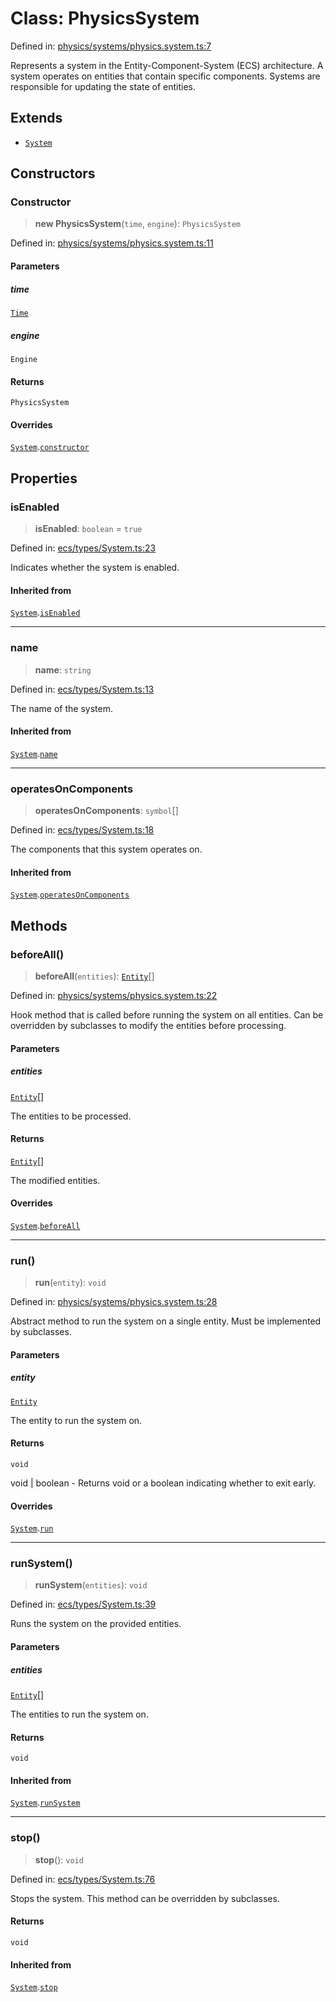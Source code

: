# Class: PhysicsSystem

Defined in: [physics/systems/physics.system.ts:7](https://github.com/Forge-Game-Engine/Forge/blob/80c88dbc1226e2ea185d187b85121eb9c3da7ead/src/physics/systems/physics.system.ts#L7)

Represents a system in the Entity-Component-System (ECS) architecture.
A system operates on entities that contain specific components.
Systems are responsible for updating the state of entities.

## Extends

- [`System`](System.md)

## Constructors

### Constructor

> **new PhysicsSystem**(`time`, `engine`): `PhysicsSystem`

Defined in: [physics/systems/physics.system.ts:11](https://github.com/Forge-Game-Engine/Forge/blob/80c88dbc1226e2ea185d187b85121eb9c3da7ead/src/physics/systems/physics.system.ts#L11)

#### Parameters

##### time

[`Time`](Time.md)

##### engine

`Engine`

#### Returns

`PhysicsSystem`

#### Overrides

[`System`](System.md).[`constructor`](System.md#constructor)

## Properties

### isEnabled

> **isEnabled**: `boolean` = `true`

Defined in: [ecs/types/System.ts:23](https://github.com/Forge-Game-Engine/Forge/blob/80c88dbc1226e2ea185d187b85121eb9c3da7ead/src/ecs/types/System.ts#L23)

Indicates whether the system is enabled.

#### Inherited from

[`System`](System.md).[`isEnabled`](System.md#isenabled)

***

### name

> **name**: `string`

Defined in: [ecs/types/System.ts:13](https://github.com/Forge-Game-Engine/Forge/blob/80c88dbc1226e2ea185d187b85121eb9c3da7ead/src/ecs/types/System.ts#L13)

The name of the system.

#### Inherited from

[`System`](System.md).[`name`](System.md#name)

***

### operatesOnComponents

> **operatesOnComponents**: `symbol`[]

Defined in: [ecs/types/System.ts:18](https://github.com/Forge-Game-Engine/Forge/blob/80c88dbc1226e2ea185d187b85121eb9c3da7ead/src/ecs/types/System.ts#L18)

The components that this system operates on.

#### Inherited from

[`System`](System.md).[`operatesOnComponents`](System.md#operatesoncomponents)

## Methods

### beforeAll()

> **beforeAll**(`entities`): [`Entity`](Entity.md)[]

Defined in: [physics/systems/physics.system.ts:22](https://github.com/Forge-Game-Engine/Forge/blob/80c88dbc1226e2ea185d187b85121eb9c3da7ead/src/physics/systems/physics.system.ts#L22)

Hook method that is called before running the system on all entities.
Can be overridden by subclasses to modify the entities before processing.

#### Parameters

##### entities

[`Entity`](Entity.md)[]

The entities to be processed.

#### Returns

[`Entity`](Entity.md)[]

The modified entities.

#### Overrides

[`System`](System.md).[`beforeAll`](System.md#beforeall)

***

### run()

> **run**(`entity`): `void`

Defined in: [physics/systems/physics.system.ts:28](https://github.com/Forge-Game-Engine/Forge/blob/80c88dbc1226e2ea185d187b85121eb9c3da7ead/src/physics/systems/physics.system.ts#L28)

Abstract method to run the system on a single entity.
Must be implemented by subclasses.

#### Parameters

##### entity

[`Entity`](Entity.md)

The entity to run the system on.

#### Returns

`void`

void | boolean - Returns void or a boolean indicating whether to exit early.

#### Overrides

[`System`](System.md).[`run`](System.md#run)

***

### runSystem()

> **runSystem**(`entities`): `void`

Defined in: [ecs/types/System.ts:39](https://github.com/Forge-Game-Engine/Forge/blob/80c88dbc1226e2ea185d187b85121eb9c3da7ead/src/ecs/types/System.ts#L39)

Runs the system on the provided entities.

#### Parameters

##### entities

[`Entity`](Entity.md)[]

The entities to run the system on.

#### Returns

`void`

#### Inherited from

[`System`](System.md).[`runSystem`](System.md#runsystem)

***

### stop()

> **stop**(): `void`

Defined in: [ecs/types/System.ts:76](https://github.com/Forge-Game-Engine/Forge/blob/80c88dbc1226e2ea185d187b85121eb9c3da7ead/src/ecs/types/System.ts#L76)

Stops the system. This method can be overridden by subclasses.

#### Returns

`void`

#### Inherited from

[`System`](System.md).[`stop`](System.md#stop)
